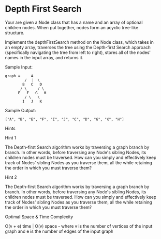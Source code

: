 # Depth First Search

Your are given a Node class that has a name and an array of optional children nodes. When put together, nodes form an acyclic tree-like structure.

Implement the depthFirstSearch method on the Node class, which takes in an empty array, traverses the tree using the Depth-first Search approach (specifically navigating the tree from left to right), stores all of the nodes' names in the input array, and returns it.

Sample Input:

```
graph =     A
         /  |  \
        B   C   D
       / \     / \
      E   F   G   H
         / \   \
        I   J   K
```

Sample Output:

```
["A", "B", "E", "F", "I", "J", "C", "D", "G", "K", "H"]
```

Hints

Hint 1

The Depth-first Search algorithm works by traversing a graph branch by branch. In other words, before traversing any Node's sibling Nodes, its children nodes must be traversed. How can you simply and effectively keep track of Nodes' sibling Nodes as you traverse them, all the while retaining the order in which you must traverse them?

Hint 2

The Depth-first Search algorithm works by traversing a graph branch by branch. In other words, before traversing any Node's sibling Nodes, its children nodes must be traversed. How can you simply and effectively keep track of Nodes' sibling Nodes as you traverse them, all the while retaining the order in which you must traverse them?

Optimal Space & Time Complexity

O(v + e) time | O(v) space - where v is the number of vertices of the input graph and e is the number of edges of the input graph
